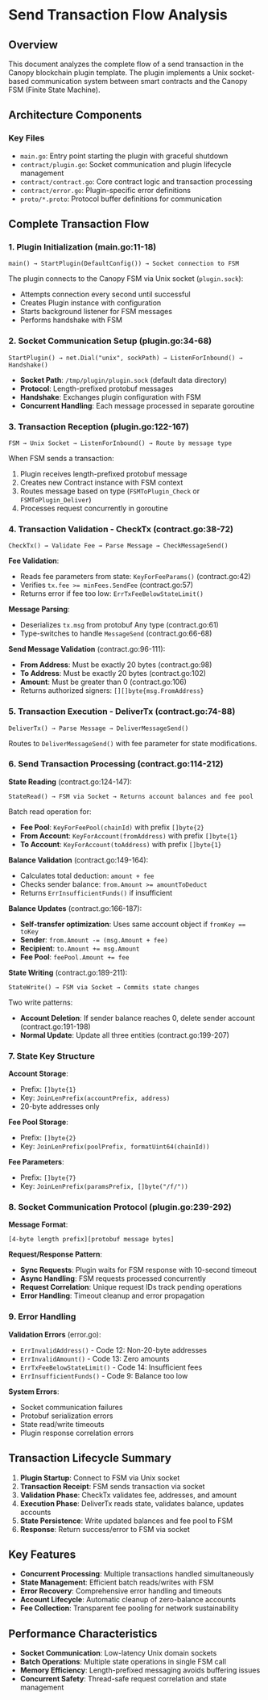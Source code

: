# Send Transaction Flow Analysis

## Overview

This document analyzes the complete flow of a send transaction in the Canopy blockchain plugin template. The plugin implements a Unix socket-based communication system between smart contracts and the Canopy FSM (Finite State Machine).

## Architecture Components

### Key Files
- `main.go`: Entry point starting the plugin with graceful shutdown
- `contract/plugin.go`: Socket communication and plugin lifecycle management
- `contract/contract.go`: Core contract logic and transaction processing
- `contract/error.go`: Plugin-specific error definitions
- `proto/*.proto`: Protocol buffer definitions for communication

## Complete Transaction Flow

### 1. Plugin Initialization (main.go:11-18)

```
main() → StartPlugin(DefaultConfig()) → Socket connection to FSM
```

The plugin connects to the Canopy FSM via Unix socket (`plugin.sock`):
- Attempts connection every second until successful
- Creates Plugin instance with configuration
- Starts background listener for FSM messages
- Performs handshake with FSM

### 2. Socket Communication Setup (plugin.go:34-68)

```
StartPlugin() → net.Dial("unix", sockPath) → ListenForInbound() → Handshake()
```

- **Socket Path**: `/tmp/plugin/plugin.sock` (default data directory)
- **Protocol**: Length-prefixed protobuf messages
- **Handshake**: Exchanges plugin configuration with FSM
- **Concurrent Handling**: Each message processed in separate goroutine

### 3. Transaction Reception (plugin.go:122-167)

```
FSM → Unix Socket → ListenForInbound() → Route by message type
```

When FSM sends a transaction:
1. Plugin receives length-prefixed protobuf message
2. Creates new Contract instance with FSM context
3. Routes message based on type (`FSMToPlugin_Check` or `FSMToPlugin_Deliver`)
4. Processes request concurrently in goroutine

### 4. Transaction Validation - CheckTx (contract.go:38-72)

```
CheckTx() → Validate Fee → Parse Message → CheckMessageSend()
```

**Fee Validation**:
- Reads fee parameters from state: `KeyForFeeParams()` (contract.go:42)
- Verifies `tx.fee >= minFees.SendFee` (contract.go:57)
- Returns error if fee too low: `ErrTxFeeBelowStateLimit()`

**Message Parsing**:
- Deserializes `tx.msg` from protobuf Any type (contract.go:61)
- Type-switches to handle `MessageSend` (contract.go:66-68)

**Send Message Validation** (contract.go:96-111):
- **From Address**: Must be exactly 20 bytes (contract.go:98)
- **To Address**: Must be exactly 20 bytes (contract.go:102) 
- **Amount**: Must be greater than 0 (contract.go:106)
- Returns authorized signers: `[][]byte{msg.FromAddress}`

### 5. Transaction Execution - DeliverTx (contract.go:74-88)

```
DeliverTx() → Parse Message → DeliverMessageSend()
```

Routes to `DeliverMessageSend()` with fee parameter for state modifications.

### 6. Send Transaction Processing (contract.go:114-212)

**State Reading** (contract.go:124-147):
```
StateRead() → FSM via Socket → Returns account balances and fee pool
```

Batch read operation for:
- **Fee Pool**: `KeyForFeePool(chainId)` with prefix `[]byte{2}`
- **From Account**: `KeyForAccount(fromAddress)` with prefix `[]byte{1}` 
- **To Account**: `KeyForAccount(toAddress)` with prefix `[]byte{1}`

**Balance Validation** (contract.go:149-164):
- Calculates total deduction: `amount + fee`
- Checks sender balance: `from.Amount >= amountToDeduct`
- Returns `ErrInsufficientFunds()` if insufficient

**Balance Updates** (contract.go:166-187):
- **Self-transfer optimization**: Uses same account object if `fromKey == toKey`
- **Sender**: `from.Amount -= (msg.Amount + fee)`
- **Recipient**: `to.Amount += msg.Amount`  
- **Fee Pool**: `feePool.Amount += fee`

**State Writing** (contract.go:189-211):
```
StateWrite() → FSM via Socket → Commits state changes
```

Two write patterns:
- **Account Deletion**: If sender balance reaches 0, delete sender account (contract.go:191-198)
- **Normal Update**: Update all three entities (contract.go:199-207)

### 7. State Key Structure

**Account Storage**:
- Prefix: `[]byte{1}`
- Key: `JoinLenPrefix(accountPrefix, address)`
- 20-byte addresses only

**Fee Pool Storage**:
- Prefix: `[]byte{2}` 
- Key: `JoinLenPrefix(poolPrefix, formatUint64(chainId))`

**Fee Parameters**:
- Prefix: `[]byte{7}`
- Key: `JoinLenPrefix(paramsPrefix, []byte("/f/"))`

### 8. Socket Communication Protocol (plugin.go:239-292)

**Message Format**:
```
[4-byte length prefix][protobuf message bytes]
```

**Request/Response Pattern**:
- **Sync Requests**: Plugin waits for FSM response with 10-second timeout
- **Async Handling**: FSM requests processed concurrently
- **Request Correlation**: Unique request IDs track pending operations
- **Error Handling**: Timeout cleanup and error propagation

### 9. Error Handling

**Validation Errors** (error.go):
- `ErrInvalidAddress()` - Code 12: Non-20-byte addresses
- `ErrInvalidAmount()` - Code 13: Zero amounts  
- `ErrTxFeeBelowStateLimit()` - Code 14: Insufficient fees
- `ErrInsufficientFunds()` - Code 9: Balance too low

**System Errors**:
- Socket communication failures
- Protobuf serialization errors
- State read/write timeouts
- Plugin response correlation errors

## Transaction Lifecycle Summary

1. **Plugin Startup**: Connect to FSM via Unix socket
2. **Transaction Receipt**: FSM sends transaction via socket
3. **Validation Phase**: CheckTx validates fee, addresses, and amount
4. **Execution Phase**: DeliverTx reads state, validates balance, updates accounts
5. **State Persistence**: Write updated balances and fee pool to FSM
6. **Response**: Return success/error to FSM via socket

## Key Features

- **Concurrent Processing**: Multiple transactions handled simultaneously
- **State Management**: Efficient batch reads/writes with FSM
- **Error Recovery**: Comprehensive error handling and timeouts
- **Account Lifecycle**: Automatic cleanup of zero-balance accounts
- **Fee Collection**: Transparent fee pooling for network sustainability

## Performance Characteristics

- **Socket Communication**: Low-latency Unix domain sockets
- **Batch Operations**: Multiple state operations in single FSM call
- **Memory Efficiency**: Length-prefixed messaging avoids buffering issues
- **Concurrent Safety**: Thread-safe request correlation and state management